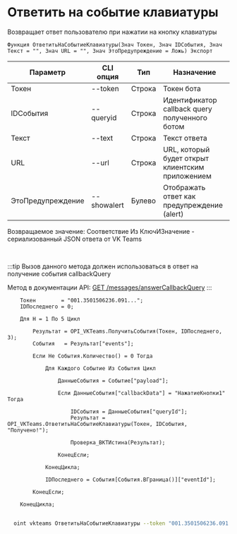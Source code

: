﻿---
sidebar_position: 11
---

# Ответить на событие клавиатуры
 Возвращает ответ пользователю при нажатии на кнопку клавиатуры



`Функция ОтветитьНаСобытиеКлавиатуры(Знач Токен, Знач IDСобытия, Знач Текст = "", Знач URL = "", Знач ЭтоПредупреждение = Ложь) Экспорт`

  | Параметр | CLI опция | Тип | Назначение |
  |-|-|-|-|
  | Токен | --token | Строка | Токен бота |
  | IDСобытия | --queryid | Строка | Идентификатор callback query полученного ботом |
  | Текст | --text | Строка | Текст ответа |
  | URL | --url | Строка | URL, который будет открыт клиентским приложением |
  | ЭтоПредупреждение | --showalert | Булево | Отображать ответ как предупреждение (alert) |

  
  Возвращаемое значение:   Соответствие Из КлючИЗначение - сериализованный JSON ответа от VK Teams

<br/>

:::tip
Вызов данного метода должен использоваться в ответ на получение события callbackQuery

 Метод в документации API: [GET /messages/answerCallbackQuery](https://teams.vk.com/botapi/#/messages/get_messages_answerCallbackQuery)
:::
<br/>


```bsl title="Пример кода"
    Токен        = "001.3501506236.091...";
    IDПоследнего = 0;

    Для Н = 1 По 5 Цикл

        Результат = OPI_VKTeams.ПолучитьСобытия(Токен, IDПоследнего, 3);
        События   = Результат["events"];

        Если Не События.Количество() = 0 Тогда

            Для Каждого Событие Из События Цикл

                ДанныеСобытия = Событие["payload"];

                Если ДанныеСобытия["callbackData"] = "НажатиеКнопки1" Тогда

                    IDСобытия = ДанныеСобытия["queryId"];
                    Результат = OPI_VKTeams.ОтветитьНаСобытиеКлавиатуры(Токен, IDСобытия, "Получено!");

                    Проверка_ВКТИстина(Результат);

                КонецЕсли;

            КонецЦикла;

            IDПоследнего = События[События.ВГраница()]["eventId"];

        КонецЕсли;

    КонецЦикла;
```



```sh title="Пример команды CLI"
    
  oint vkteams ОтветитьНаСобытиеКлавиатуры --token "001.3501506236.091..." --queryid %queryid% --text %text% --url %url% --showalert %showalert%

```

```json title="Результат"

```
